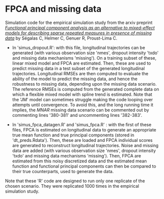 # FPCA and missing data

Simulation code for the empirical simulation study from the arxiv preprint [*Functional principal component analysis as an alternative to mixed-effect models for describing sparse repeated measures in presence of missing data*]() by Ségalas C, Helmer C, Genuer R, Proust-Lima C.

-   In 'simus_dropout.R': with this file, longitudinal trajectories can be generated (with various observation size 'nmes', dropout intensity 'txdo' and missing data mechanisms 'missing'). On a training subset of these, linear mixed model and FPCA are estimated. Then, these are used to predict missing data in a test subset of the generated longitudinal trajectories. Longitudinal RMSEs are then computed to evaluate the ability of the model to predict the missing data, and hence the robustness to missing data, depending upon the missing data scenario. The reference RMSEs is computed from the generated complete data on which a flexible mixed model with spline trend is estimated. Note that the 'JM' model can sometimes struggle making the code looping over attempts until convergence. To avoid this, and the long running time it implies, the *MNAR* missing data scenario can be commented out by commenting lines '380-381' and uncommenting lines '382-383'.

-   In 'simus_fpca_datagen.R' and 'simus_fpca.R' : with the first of these files, FPCA is estimated on longitudinal data to generate an appropriate true mean function and true principal components (stored in 'dt_preds.Rdata'). Then, these are loaded and FPCA individual scores are generated to reconstruct longitudinal trajectories. Noise and missing data are added (with various observation size 'nmes', dropout intensity 'txdo' and missing data mechanisms 'missing'). Then, FPCA are estimated from this noisy discretized data and the estimated mean function and functional principal components can then be compared to their true counterparts, used to generate the data.

Note that these 'R' code are designed to run only one replicate of the chosen scenario. They were replicated 1000 times in the empirical simulation study.
